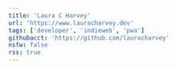 ```yaml
---
title: 'Laura C Harvey'
url: 'https://www.lauracharvey.dev'
tags: ['developer', 'indieweb', 'pwa']
githubacct: 'https://github.com/lauracharvey'
nsfw: false
rss: true
---
```

